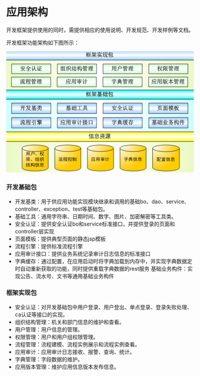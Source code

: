# 应用架构

开发框架提供使用的同时，需提供相应的使用说明、开发规范、开发样例等文档。

开发框架功能架构如下图所示：

![系统架构](../image/app_framework_1.png "系统功能架构图")

### 开发基础包

+ 开发基类：用于供应用功能实现模块继承和调用的基础bo、dao、service、controller、exception、test等基础包。
+ 基础工具：通用字符串、日期时间、数字、图片、加密解密等工具类。
+ 安全认证：提供安全认证bo和service标准接口，并提供登录的页面和controller层实现
+ 页面模板：提供典型页面的静态jsp模板
+ 流程引擎：提供标准流程引擎
+ 应用审计接口：提供业务系统记录审计日志信息的标准接口
+ 字典缓存：通过配置，在应用启动时将字典加载到内存中，并实现字典数据定时自动重新获取的功能，同时提供重载字典数据的rest服务
基础业务构件：实现公告、流水号、文书等通用基础业务构件

### 框架实现包 

+ 安全认证：对开发基础包中用户登录、用户登出、单点登录、登录失败处理、ca认证等接口的实现。
+ 组织结构管理：机关和部门信息的维护和查看。
+ 用户管理：用户信息的管理。
+ 权限管理：用户和用户组权限管理。
+ 流程管理：流程建模、流程实例展示和流程实例查看。
+ 应用审计：应用审计日志接收、报警、查询、统计。
+ 字典管理：字段数据的维护。
+ 应用版本管理：维护应用信息版本发布信息。